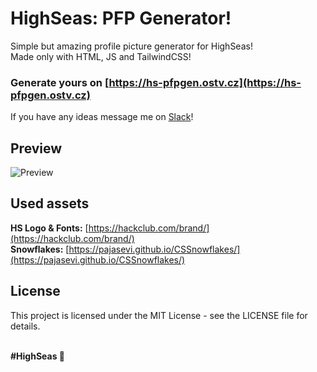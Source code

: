 # HighSeas: PFP Generator!
Simple but amazing profile picture generator for HighSeas! <br>
Made only with HTML, JS and TailwindCSS!

### **Generate yours on [https://hs-pfpgen.ostv.cz](https://hs-pfpgen.ostv.cz)** <br>
If you have any ideas message me on [Slack](https://hackclub.slack.com/team/U0808AQTWAF)!

## Preview
![Preview](https://hs-pfpgen.ostv.cz/preview.jpg)

## Used assets
**HS Logo & Fonts:** [https://hackclub.com/brand/](https://hackclub.com/brand/)<br>
**Snowflakes:** [https://pajasevi.github.io/CSSnowflakes/](https://pajasevi.github.io/CSSnowflakes/)

## License
This project is licensed under the MIT License - see the LICENSE file for details.

<br>
<b>#HighSeas 💖</b>
